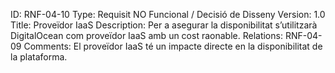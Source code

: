 ID: RNF-04-10
Type: Requisit NO Funcional / Decisió de Disseny
Version: 1.0
Title: Proveïdor IaaS
Description: Per a asegurar la disponibilitat s’utilitzarà DigitalOcean com proveïdor IaaS  amb un cost raonable.
Relations: RNF-04-09
Comments: El proveïdor IaaS té un impacte directe en la disponibilitat de la plataforma.
